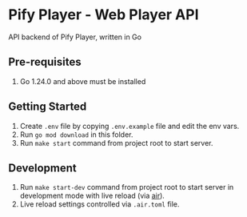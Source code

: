 # Pify Player - Web Player API

API backend of Pify Player, written in Go

## Pre-requisites

1. Go 1.24.0 and above must be installed

## Getting Started

1. Create `.env` file by copying `.env.example` file and edit the env vars.
2. Run `go mod download` in this folder.
3. Run `make start` command from project root to start server.

## Development

1. Run `make start-dev` command from project root to start server in development mode with live reload (via [air](https://github.com/air-verse/air)).
2. Live reload settings controlled via `.air.toml` file.
